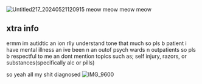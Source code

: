 ![Untitled217_20240521120915](https://github.com/boyyuri/yaoi/assets/170581375/b9fdafe5-2c30-4303-a0c1-b1f997b30d41)
meow meow meow meow
## xtra info
ermm im autidtic an ion rlly understand tone that much so pls b patient
i have mental illness an ive been n an outof psych wards n outpatients so pls b respectful to me an dont mention topics such as; self injury, razors, or substances(specifically alc or pills)

so yeah all my shit diagnosed 
![IMG_9600](https://github.com/boyyuri/yaoi/assets/170581375/60b6056b-7782-4c21-8fc8-f37582bbd2f6)


